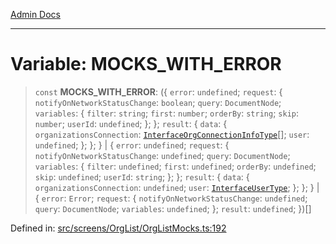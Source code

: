 [Admin Docs](/)

***

# Variable: MOCKS\_WITH\_ERROR

> `const` **MOCKS\_WITH\_ERROR**: (\{ `error`: `undefined`; `request`: \{ `notifyOnNetworkStatusChange`: `boolean`; `query`: `DocumentNode`; `variables`: \{ `filter`: `string`; `first`: `number`; `orderBy`: `string`; `skip`: `number`; `userId`: `undefined`; \}; \}; `result`: \{ `data`: \{ `organizationsConnection`: [`InterfaceOrgConnectionInfoType`](../../../../utils/interfaces/interfaces/InterfaceOrgConnectionInfoType.md)[]; `user`: `undefined`; \}; \}; \} \| \{ `error`: `undefined`; `request`: \{ `notifyOnNetworkStatusChange`: `undefined`; `query`: `DocumentNode`; `variables`: \{ `filter`: `undefined`; `first`: `undefined`; `orderBy`: `undefined`; `skip`: `undefined`; `userId`: `string`; \}; \}; `result`: \{ `data`: \{ `organizationsConnection`: `undefined`; `user`: [`InterfaceUserType`](../../../../utils/interfaces/interfaces/InterfaceUserType.md); \}; \}; \} \| \{ `error`: `Error`; `request`: \{ `notifyOnNetworkStatusChange`: `undefined`; `query`: `DocumentNode`; `variables`: `undefined`; \}; `result`: `undefined`; \})[]

Defined in: [src/screens/OrgList/OrgListMocks.ts:192](https://github.com/hustlernik/talawa-admin/blob/fe326ed17e0fa5ad916ff9f383f63b5d38aedc7b/src/screens/OrgList/OrgListMocks.ts#L192)
